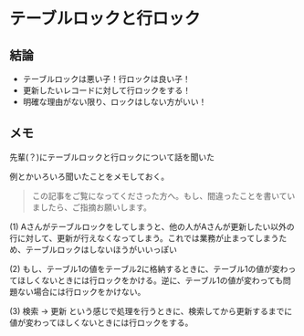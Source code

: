 # テーブルロックと行ロック

## 結論

- テーブルロックは悪い子！行ロックは良い子！
- 更新したいレコードに対して行ロックをする！
- 明確な理由がない限り、ロックはしない方がいい！

## メモ

先輩(？)にテーブルロックと行ロックについて話を聞いた

例とかいろいろ聞いたことをメモしておく。

> この記事をご覧になってくださった方へ。もし、間違ったことを書いていましたら、ご指摘お願いします。

(1) Aさんがテーブルロックをしてしまうと、他の人がAさんが更新したい以外の行に対して、更新が行えなくなってしまう。これでは業務が止まってしまうため、テーブルロックはしないほうがいいっぽい

(2) もし、テーブル1の値をテーブル2に格納するときに、テーブル1の値が変わってほしくないときには行ロックをかける。逆に、テーブル1の値が変わっても問題ない場合には行ロックをかけない。

(3) 検索 → 更新 という感じで処理を行うときに、検索してから更新するまでに値が変わってほしくないときには行ロックをする。

